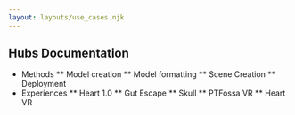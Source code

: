 ```yaml
---
layout: layouts/use_cases.njk
---
```


## Hubs Documentation

* Methods
** Model creation
** Model formatting
** Scene Creation
** Deployment
* Experiences
** Heart 1.0
** Gut Escape
** Skull
** PTFossa VR
** Heart VR
